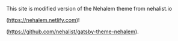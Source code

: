 This site is modified version of the Nehalem theme from nehalist.io

(https://nehalem.netlify.com)!

(https://github.com/nehalist/gatsby-theme-nehalem).
